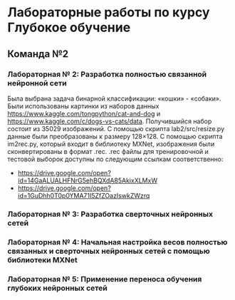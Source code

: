 # Лабораторные работы по курсу Глубокое обучение

## Команда №2

### Лабораторная № 2: Разработка полностью связанной нейронной сети

Была выбрана задача бинарной классификации: «кошки» - «собаки». Были использованы картинки из наборов данных https://www.kaggle.com/tongpython/cat-and-dog и https://www.kaggle.com/c/dogs-vs-cats/data.
Получившийся набор состоит из 35029 изображений. С помощью скрипта lab2/src/resize.py данные были преобразованы к размеру 128×128. С помощью скрипта im2rec.py, который входит в библиотеку MXNet, изображения были сконвертированы в формат .rec.
.rec файлы для тренировочной и тестовой выборок доступны по следующим ссылкам соответственно:
* https://drive.google.com/open?id=14GaALUALHFNrG5ehBQXdA85AkixXLMxW
* https://drive.google.com/open?id=1GuDhh0T0p0YMA71I5ZfZOazIswkZWzrq

### Лабораторная № 3: Разработка сверточных нейронных сетей
### Лабораторная № 4: Начальная настройка весов полностью связанных и сверточных нейронных сетей с помощью библиотеки MXNet
### Лабораторная № 5: Применение переноса обучения глубоких нейронных сетей
